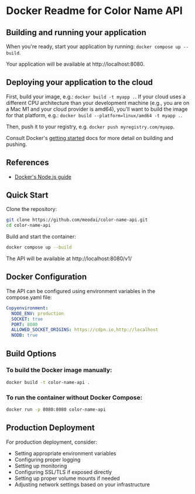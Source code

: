 # Docker Readme for Color Name API

## Building and running your application

When you're ready, start your application by running:
`docker compose up --build`.

Your application will be available at http://localhost:8080.

## Deploying your application to the cloud

First, build your image, e.g.: `docker build -t myapp .`.
If your cloud uses a different CPU architecture than your development
machine (e.g., you are on a Mac M1 and your cloud provider is amd64),
you'll want to build the image for that platform, e.g.:
`docker build --platform=linux/amd64 -t myapp .`.

Then, push it to your registry, e.g. `docker push myregistry.com/myapp`.

Consult Docker's [getting started](https://docs.docker.com/go/get-started-sharing/)
docs for more detail on building and pushing.

## References

- [Docker's Node.js guide](https://docs.docker.com/language/nodejs/)

## Quick Start

Clone the repository:

```bash
git clone https://github.com/meodai/color-name-api.git
cd color-name-api
```

Build and start the container:

```bash
docker compose up --build
```

The API will be available at http://localhost:8080/v1/

## Docker Configuration

The API can be configured using environment variables in the compose.yaml file:

```yaml
Copyenvironment:
  NODE_ENV: production
  SOCKET: true
  PORT: 8080
  ALLOWED_SOCKET_ORIGINS: https://cdpn.io,http://localhost
  NODB: true
```

## Build Options

### To build the Docker image manually:

```bash
docker build -t color-name-api .
```

### To run the container without Docker Compose:

```bash
docker run -p 8080:8080 color-name-api
```

## Production Deployment

For production deployment, consider:

- Setting appropriate environment variables
- Configuring proper logging
- Setting up monitoring
- Configuring SSL/TLS if exposed directly
- Setting up proper volume mounts if needed
- Adjusting network settings based on your infrastructure
